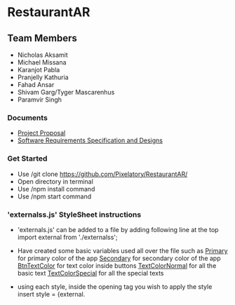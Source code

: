 # RestaurantAR
## Team Members
- Nicholas Aksamit
- Michael Missana
- Karanjot Pabla
- Pranjelly Kathuria
- Fahad Ansar
- Shivam Garg/Tyger Mascarenhus
- Paramvir Singh

### Documents
- [Project Proposal](https://github.com/Pixelatory/RestaurantAR/blob/main/Documents/Project%20Proposal.pdf)
- [Software Requirements Specification and Designs](https://github.com/Pixelatory/RestaurantAR/blob/main/Documents/Software%20Requirements%20Specification%20and%20Design.pdf)

### Get Started
- Use /git clone https://github.com/Pixelatory/RestaurantAR/
- Open directory in terminal
- Use /npm install command
- Use /npm start command

### 'externalss.js' StyleSheet instructions
- 'externals.js' can be added to a file by adding following line at the top
      import external from './externalss';
      
- Have created some basic variables used all over the file such as
    <u>Primary</u> for primary color of the app
    <u>Secondary</u> for secondary color of the app
    <u>BtnTextColor</u> for text color inside buttons
    <u>TextColorNormal</u> for all the basic text
    <u>TextColorSpecial</u> for all the special texts
  
- using each style, inside the opening tag you wish to apply the style insert
    style = {external.<style name here>}
  
- Styles in 'externalss.js'
    - styles
    - buttonStyle
    - headings
    - subheadings
    - texts
